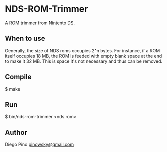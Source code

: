 NDS-ROM-Trimmer
===============

A ROM trimmer from Nintento DS.

When to use
-----------

Generally, the size of NDS roms occupies 2^n bytes. For instance, if a ROM itself occupies 18 MB, the ROM is feeded with empty blank space at the end to make it 32 MB. This is space it's not necessary and thus can be removed.

Compile
-------

$ make

Run
---

$ bin/nds-rom-trimmer <nds.rom>

Author
------

Diego Pino <pinowsky@gmail.com>
